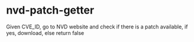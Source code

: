 # nvd-patch-getter
Given CVE_ID, go to NVD website and check if there is a patch available, if yes, download, else return false
